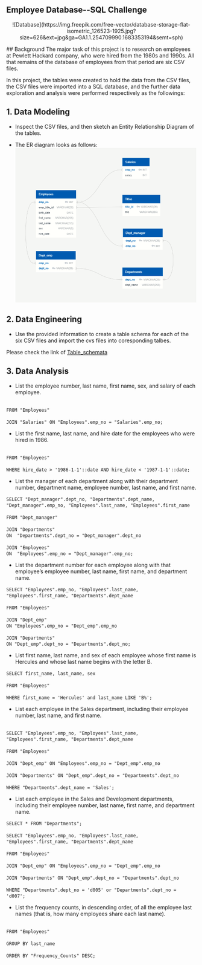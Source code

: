 ## Employee Database--SQL Challenge
<p align="center">
 ![Database](https://img.freepik.com/free-vector/database-storage-flat-isometric_126523-1925.jpg?size=626&ext=jpg&ga=GA1.1.254709990.1683353194&semt=sph) 
 </p>
## Background
The major task of this project is to research on employees at Pewlett Hackard company, who were hired from the 1980s and 1990s. All that remains of the database of employees from that period are six CSV files.

In this project, the tables were created to hold the data from the CSV files, the CSV files were imported into a SQL database, and the further data exploration and analysis were performed respectively as the followings: 

## 1. Data Modeling
* Inspect the CSV files, and then sketch an Entity Relationship Diagram of the tables.
- The ER diagram looks as follows: 
 ![ERD_employee_QuickDBD](https://github.com/wei3chen2/sql-challenge/blob/main/ERD_employee_QuickDBD.png) 

## 2. Data Engineering 

* Use the provided information to create a table schema for each of the six CSV files and import the cvs files into coresponding talbes.


 Please check the link of [Table_schemata](https://github.com/wei3chen2/sql-challenge/blob/main/Table_schema_employee.sql)

## 3. Data Analysis

* List the employee number, last name, first name, sex, and salary of each employee.

```SELECT "Employees".emp_no AS "Employee_Number", "Employees".last_name, "Employees".first_name, "Employees".sex, "Salaries".salary

FROM "Employees"

JOIN "Salaries" ON "Employees".emp_no = "Salaries".emp_no;
```
* List the first name, last name, and hire date for the employees who were hired in 1986.

```SELECT first_name, last_name, hire_date

FROM "Employees"

WHERE hire_date > '1986-1-1'::date AND hire_date < '1987-1-1'::date;
```
* List the manager of each department along with their department number, department name, employee number, last name, and first name.
```
SELECT "Dept_manager".dept_no, "Departments".dept_name, "Dept_manager".emp_no, "Employees".last_name, "Employees".first_name

FROM "Dept_manager"

JOIN "Departments" 
ON  "Departments".dept_no = "Dept_manager".dept_no 

JOIN "Employees" 
ON  "Employees".emp_no = "Dept_manager".emp_no;
```
* List the department number for each employee along with that employee’s employee number, last name, first name, and department name.
```
SELECT "Employees".emp_no, "Employees".last_name, "Employees".first_name, "Departments".dept_name

FROM "Employees"

JOIN "Dept_emp"
ON "Employees".emp_no = "Dept_emp".emp_no

JOIN "Departments" 
ON "Dept_emp".dept_no = "Departments".dept_no;
```
* List first name, last name, and sex of each employee whose first name is Hercules and whose last name begins with the letter B.
```
SELECT first_name, last_name, sex

FROM "Employees"

WHERE first_name = 'Hercules' and last_name LIKE 'B%';
```
* List each employee in the Sales department, including their employee number, last name, and first name.
```SELECT * FROM "Departments";

SELECT "Employees".emp_no, "Employees".last_name, "Employees".first_name, "Departments".dept_name

FROM "Employees"

JOIN "Dept_emp" ON "Employees".emp_no = "Dept_emp".emp_no

JOIN "Departments" ON "Dept_emp".dept_no = "Departments".dept_no

WHERE "Departments".dept_name = 'Sales';
```
* List each employee in the Sales and Development departments, including their employee number, last name, first name, and department name.
```
SELECT * FROM "Departments";

SELECT "Employees".emp_no, "Employees".last_name, "Employees".first_name, "Departments".dept_name

FROM "Employees"

JOIN "Dept_emp" ON "Employees".emp_no = "Dept_emp".emp_no

JOIN "Departments" ON "Dept_emp".dept_no = "Departments".dept_no

WHERE "Departments".dept_no = 'd005' or "Departments".dept_no = 'd007';
```
* List the frequency counts, in descending order, of all the employee last names (that is, how many employees share each last name).

```SELECT last_name, COUNT(last_name) AS "Frequency_Counts"

FROM "Employees"

GROUP BY last_name

ORDER BY "Frequency_Counts" DESC;
```


